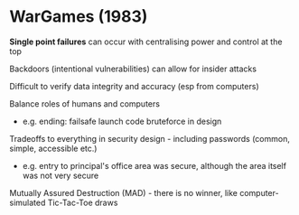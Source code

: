 # WarGames (1983)

**Single point failures** can occur with centralising power and control at the top

Backdoors (intentional vulnerabilities) can allow for insider attacks

Difficult to verify data integrity and accuracy (esp from computers)

Balance roles of humans and computers

- e.g. ending: failsafe launch code bruteforce in design

Tradeoffs to everything in security design - including passwords (common, simple, accessible etc.)

- e.g. entry to principal's office area was secure, although the area itself was not very secure

Mutually Assured Destruction (MAD) - there is no winner, like computer-simulated Tic-Tac-Toe draws





